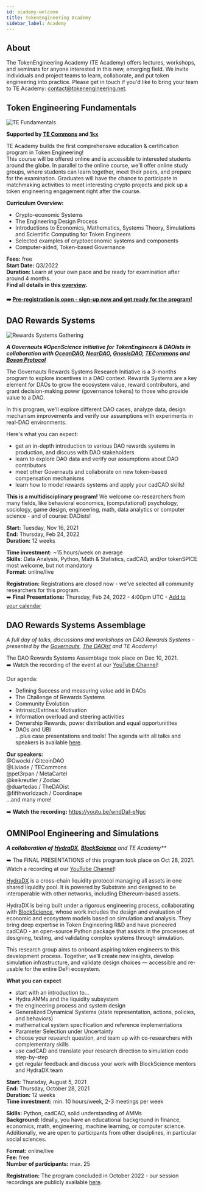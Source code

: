 ```yaml
---
id: academy-welcome
title: TokenEngineering Academy
sidebar_label: Academy
---
```

## About

The TokenEngineering Academy (TE Academy) offers lectures, workshops, and seminars for anyone interested in this new, emerging field. We invite individuals and project teams to learn, collaborate, and put token engineering into practice. Please get in touch if you'd like to bring your team to TE Academy: <contact@tokenengineering.net>. 

## Token Engineering Fundamentals
![TE Fundamentals](/img/TEF_Wide.png)

**Supported by [TE Commons](https://tecommons.org/) and [1kx](https://1kx.network)**

TE Academy builds the first comprehensive education & certification program in Token Engineering!  
This course will be offered online and is accessible to interested students around the globe. In parallel to the online course, we'll offer online study groups, where students can learn together, meet their peers, and prepare for the examination. Graduates will have the chance to participate in matchmaking activities to meet interesting crypto projects and pick up a token engineering engagement right after the course.

**Curriculum Overview:**
- Crypto-economic Systems
- The Engineering Design Process
- Introductions to Economics, Mathematics, Systems Theory, Simulations and Scientific Computing for Token Engineers
- Selected examples of cryptoeconomic systems and components
- Computer-aided, Token-based Governance

**Fees:** free   
**Start Date:** Q3/2022  
**Duration:** Learn at your own pace and be ready for examination after around 4 months.  
**Find all details in this [overview](https://medium.com/tokenengineering/token-engineering-fundamentals-49b15b42fa5).**

#### ➡️ [Pre-registration is open - sign-up now and get ready for the program!](https://forms.gle/QEUQwryyp3crYv8g9)


## DAO Rewards Systems
![Rewards Systems Gathering](/img/Rewards_Systems_Wide.jpg)

_**A Governauts #OpenScience initiative for TokenEngineers & DAOists in collaboration with [OceanDAO](https://oceanprotocol.com/dao), [NearDAO](https://near.org/), [GnosisDAO](https://gnosis.io/gnosisdao/), [TECommons](https://tecommons.org/) and [Boson Protocol](https://www.bosonprotocol.io/)**_

The Governauts Rewards Systems Research Initiative is a 3-months program to explore incentives in a DAO context.
Rewards Systems are a key element for DAOs to grow the ecosystem value, reward contributors, and grant decision-making power (governance tokens) to those who provide value to a DAO.

In this program, we'll explore different DAO cases, analyze data, design mechanism improvements and verify our assumptions with experiments in real-DAO environments.

Here's what you can expect:

- get an in-depth introduction to various DAO rewards systems in production, and discuss with DAO stakeholders
- learn to explore DAO data and verify our assumptions about DAO contributors
- meet other Governauts and collaborate on new token-based compensation mechanisms  
- learn how to model rewards systems and apply your cadCAD skills!

**This is a multidisciplinary program!** We welcome co-researchers from many fields, like behavioral economics, (computational) psychology, sociology, game design, engineering, math, data analytics or computer science - and of course: DAOists!  

**Start:** Tuesday, Nov 16, 2021  
**End:** Thursday, Feb 24, 2022  
**Duration:** 12 weeks  

**Time investment:** ~15 hours/week on average  
**Skills:** Data Analysis, Python, Math & Statistics, cadCAD, and/or tokenSPICE most welcome, but not mandatory  
**Format:** online/live    

**Registration:** Registrations are closed now - we've selected all community researchers for this program.  
➡️  **Final Presentations:** Thursday, Feb 24, 2022 - 4:00pm UTC - [Add to your calendar](https://calendar.google.com/event?action=TEMPLATE&tmeid=NDk2amxvZTlobWppa3FrZTFqZm8yaHFlMGYgY192b2F1ZmhvOWF2MmYyN2ZmamcwMXIwNnZkOEBn&tmsrc=c_voaufho9av2f27ffjg01r06vd8%40group.calendar.google.com)

## DAO Rewards Systems Assemblage

_*A full day of talks, discussions and workshops on DAO Rewards Systems - presented by the [Governauts](https://twitter.com/GovernanceDAO), [The DAOist](https://www.thedaoist.co/) and TE Academy!*_

The DAO Rewards Systems Assemblage took place on Dec 10, 2021.  
➡️ Watch the recording of the event at our [YouTube Channel](https://youtu.be/wndDaI-eNgc)!

Our agenda:  
- Defining Success and measuring value add in DAOs
- The Challenge of Rewards Systems
- Community Evolution
- Intrinsic/Extrinsic Motivation
- Information overload and steering activities
- Ownership Rewards, power distribution and equal opportunitites
- DAOs and UBI  
…plus case presentations and tools!
The agenda with all talks and speakers is available [here](https://www.notion.so/te-academy/DAO-Rewards-Systems-Assemblage-784e664e4496482e9ccf5982e8669afa).

**Our speakers:**  
@Owocki / GitcoinDAO  
@Liviade / TECommons  
@pet3rpan / MetaCartel  
@keikreutler / Zodiac  
@duartedao / TheDAOist  
@fifthworldzach / Coordinape  
...and many more!

➡️ **Watch the recording:** https://youtu.be/wndDaI-eNgc


## OMNIPool Engineering and Simulations

_**A collaboration of**_
_**[HydraDX](https://hydradx.io/)**, **[BlockScience](https://block.science/)** and TE Academy**_

➡️ The FINAL PRESENTATIONS of this program took place on Oct 28, 2021. Watch a recording at our [YouTube Channel](https://youtube.com/playlist?list=PL-GxJch-YeZfjcwjCwwNSRGjnSBdapOtA)! 

[HydraDX](https://hydradx.io/) is a cross-chain liquidity protocol managing all assets in one shared liquidity pool. It is powered by Substrate and designed to be interoperable with other networks, including Ethereum-based assets.

HydraDX is being built under a rigorous engineering process, collaborating with [BlockScience](https://block.science/), whose work includes the design and evaluation of economic and ecosystem models based on simulation and analysis. They bring deep expertise in Token Engineering R&D and have pioneered cadCAD - an open-source Python package that assists in the processes of designing, testing, and validating complex systems through simulation.

This research group aims to onboard aspiring token engineers to this development process. Together, we’ll create new insights, develop simulation infrastructure, and validate design choices — accessible and re-usable for the entire DeFi ecosystem.

**What you can expect**
* start with an introduction to... 
* Hydra AMMs and the liquidity subsystem
* the engineering process and system design
* Generalized Dynamical Systems (state representation, actions, policies, and behaviors)
* mathematical system specification and reference implementations
* Parameter Selection under Uncertainty
* choose your research question, and team up with co-researchers with complementary skills
* use cadCAD and translate your research direction to simulation code step-by-step
* get regular feedback and discuss your work with BlockScience mentors and HydraDX team

**Start:** Thursday, August 5, 2021  
**End:** Thursday, October 28, 2021  
**Duration:** 12 weeks  
**Time investment:** min. 10 hours/week, 2-3 meetings per week 

**Skills:** Python, cadCAD, solid understanding of AMMs  
**Background:** Ideally, you have an educational background in finance, economics, math, engineering, machine learning, or computer science. Additionally, we are open to participants from other disciplines, in particular social sciences. 

**Format:** online/live  
**Fee:** free  
**Number of participants:** max. 25  

**Registration:** The program concluded in October 2022 - our session recordings are publicly available [here](https://youtube.com/playlist?list=PL-GxJch-YeZfjcwjCwwNSRGjnSBdapOtA).






 






